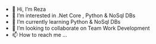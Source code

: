 - 👋 Hi, I’m Reza
- 👀 I’m interested in .Net Core , Python & NoSql DBs
- 🌱 I’m currently learning Python & NoSql DBs
- 💞️ I’m looking to collaborate on Team Work Development
- 📫 How to reach me ...

<!---
grt685/grt685 is a ✨ special ✨ repository because its `README.md` (this file) appears on your GitHub profile.
You can click the Preview link to take a look at your changes.
--->
